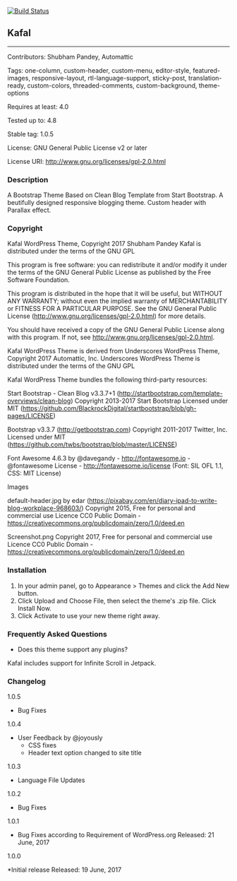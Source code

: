 [![Build Status](https://travis-ci.org/shubham9411/kafal.svg?branch=bootstrap-theme)](https://travis-ci.org/shubham9411/kafal)

## Kafal

---

Contributors: Shubham Pandey, Automattic

Tags: one-column, custom-header, custom-menu, editor-style, featured-images, responsive-layout, rtl-language-support, sticky-post, translation-ready,  custom-colors, threaded-comments, custom-background, theme-options

Requires at least: 4.0

Tested up to: 4.8

Stable tag: 1.0.5

License: GNU General Public License v2 or later

License URI: http://www.gnu.org/licenses/gpl-2.0.html

### Description

A Bootstrap Theme Based on Clean Blog Template from Start Bootstrap. A beutifully designed responsive blogging theme. Custom header with Parallax effect.

### Copyright

Kafal WordPress Theme, Copyright 2017 Shubham Pandey
Kafal is distributed under the terms of the GNU GPL

This program is free software: you can redistribute it and/or modify
it under the terms of the GNU General Public License as published by
the Free Software Foundation.

This program is distributed in the hope that it will be useful,
but WITHOUT ANY WARRANTY; without even the implied warranty of
MERCHANTABILITY or FITNESS FOR A PARTICULAR PURPOSE.  See the
GNU General Public License (http://www.gnu.org/licenses/gpl-2.0.html) for more details.

You should have received a copy of the GNU General Public License
along with this program.  If not, see http://www.gnu.org/licenses/gpl-2.0.html.

Kafal WordPress Theme is derived from Underscores WordPress Theme, Copyright 2017 Automattic, Inc.
Underscores WordPress Theme is distributed under the terms of the GNU GPL

Kafal WordPress Theme bundles the following third-party resources:

Start Bootstrap - Clean Blog v3.3.7+1 (http://startbootstrap.com/template-overviews/clean-blog)
Copyright 2013-2017 Start Bootstrap
Licensed under MIT (https://github.com/BlackrockDigital/startbootstrap/blob/gh-pages/LICENSE)

Bootstrap v3.3.7 (http://getbootstrap.com)
Copyright 2011-2017 Twitter, Inc.
Licensed under MIT (https://github.com/twbs/bootstrap/blob/master/LICENSE)

Font Awesome 4.6.3 by @davegandy - http://fontawesome.io - @fontawesome
License - http://fontawesome.io/license (Font: SIL OFL 1.1, CSS: MIT License)

Images

default-header.jpg by edar (https://pixabay.com/en/diary-ipad-to-write-blog-workplace-968603/)
Copyright 2015, Free for personal and commercial use
Licence CC0 Public Domain - https://creativecommons.org/publicdomain/zero/1.0/deed.en

Screenshot.png
Copyright 2017, Free for personal and commercial use
Licence CC0 Public Domain - https://creativecommons.org/publicdomain/zero/1.0/deed.en

### Installation

1. In your admin panel, go to Appearance > Themes and click the Add New button.
2. Click Upload and Choose File, then select the theme's .zip file. Click Install Now.
3. Click Activate to use your new theme right away.

### Frequently Asked Questions

*  Does this theme support any plugins?

Kafal includes support for Infinite Scroll in Jetpack.

### Changelog

1.0.5

* Bug Fixes

1.0.4

* User Feedback by @joyously
	* CSS fixes
	* Header text option changed to site title
	
1.0.3

* Language File Updates

1.0.2

* Bug Fixes

1.0.1

* Bug Fixes according to Requirement of WordPress.org Released: 21 June, 2017

1.0.0

*Initial release Released: 19 June, 2017